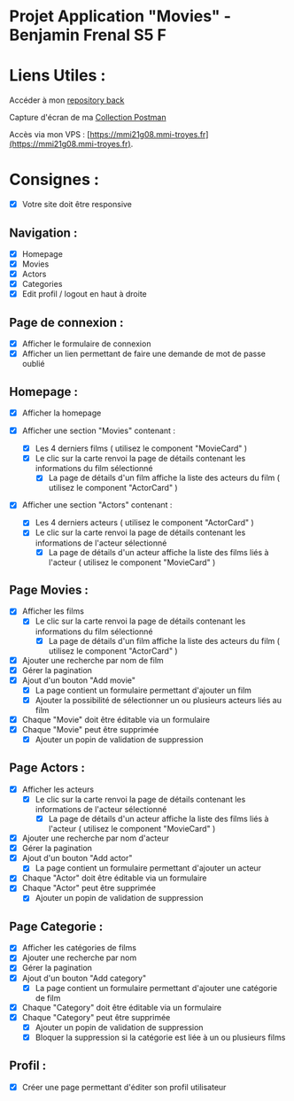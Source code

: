 # Projet Application "Movies" - Benjamin Frenal S5 F

# Liens Utiles :
Accéder à mon [repository back](https://github.com/benjamin-frenal/dev_back-WRA506D)

Capture d'écran de ma [Collection Postman](https://)

Accès via mon VPS : [https://mmi21g08.mmi-troyes.fr](https://mmi21g08.mmi-troyes.fr).

# Consignes :

- [x] Votre site doit être responsive

## Navigation :

- [x] Homepage
- [x] Movies
- [x] Actors
- [x] Categories
- [x] Edit profil / logout en haut à droite

## Page de connexion :

- [x] Afficher le formulaire de connexion
- [x] Afficher un lien permettant de faire une demande de mot de passe oublié

## Homepage :

- [x] Afficher la homepage

- [x] Afficher une section "Movies" contenant :
    - [x] Les 4 derniers films ( utilisez le component "MovieCard" )
    - [x] Le clic sur la carte renvoi la page de détails contenant les informations du film sélectionné
        - [x] La page de détails d'un film affiche la liste des acteurs du film ( utilisez le component "ActorCard" )

- [x] Afficher une section "Actors" contenant :
    - [x] Les 4 derniers acteurs ( utilisez le component "ActorCard" )
    - [x] Le clic sur la carte renvoi la page de détails contenant les informations de l'acteur sélectionné
        - [x] La page de détails d'un acteur affiche la liste des films liés à l'acteur ( utilisez le component "MovieCard" )

## Page Movies :

- [x] Afficher les films
    - [x] Le clic sur la carte renvoi la page de détails contenant les informations du film sélectionné
        - [x] La page de détails d'un film affiche la liste des acteurs du film ( utilisez le component "ActorCard" )
- [x] Ajouter une recherche par nom de film
- [x] Gérer la pagination
- [x] Ajout d'un bouton "Add movie"
    - [x] La page contient un formulaire permettant d'ajouter un film
    - [x] Ajouter la possibilité de sélectionner un ou plusieurs acteurs liés au film
- [x] Chaque "Movie" doit être éditable via un formulaire
- [x] Chaque "Movie" peut être supprimée
    - [x] Ajouter un popin de validation de suppression

## Page Actors :

- [x] Afficher les acteurs
    - [x] Le clic sur la carte renvoi la page de détails contenant les informations de l'acteur sélectionné
        - [x] La page de détails d'un acteur affiche la liste des films liés à l'acteur ( utilisez le component "MovieCard" )
- [x] Ajouter une recherche par nom d'acteur
- [x] Gérer la pagination
- [x] Ajout d'un bouton "Add actor"
    - [x] La page contient un formulaire permettant d'ajouter un acteur
- [x] Chaque "Actor" doit être éditable via un formulaire
- [x] Chaque "Actor" peut être supprimée
    - [x] Ajouter un popin de validation de suppression

## Page Categorie :

- [x] Afficher les catégories de films
- [x] Ajouter une recherche par nom
- [x] Gérer la pagination
- [x] Ajout d'un bouton "Add category"
    - [x] La page contient un formulaire permettant d'ajouter une catégorie de film
- [x] Chaque "Category" doit être éditable via un formulaire
- [x] Chaque "Category" peut être supprimée
    - [x] Ajouter un popin de validation de suppression
    - [x] Bloquer la suppression si la catégorie est liée à un ou plusieurs films

## Profil :

- [x] Créer une page permettant d'éditer son profil utilisateur
